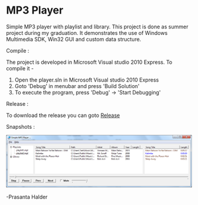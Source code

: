 # MP3 Player
Simple MP3 player with playlist and library. This project is done as summer project during my graduation.
It demonstrates the use of Windows Multimedia SDK, Win32 GUI and custom data structure.

Compile :

The project is developed in Microsoft Visual studio 2010 Express. To compile it -
1. Open the player.sln in Microsoft Visual studio 2010 Express
2. Goto 'Debug' in menubar and press 'Build Solution'
3. To execute the program, press 'Debug' -> 'Start Debugging'

Release :

To download the release you can goto [Release](../../releases/latest)


Snapshots :

![MP3 Player Snapshot](snapshots/snapshot.png?raw=true "MP3 Player")


-Prasanta Halder

